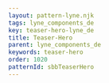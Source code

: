 ```yaml
---
layout: pattern-lyne.njk
tags: lyne_components_de
key: teaser-hero-lyne_de
title: Teaser-Hero
parent: lyne_components_de
keywords: teaser-hero
order: 1020
patternId: sbbTeaserHero
---
```


